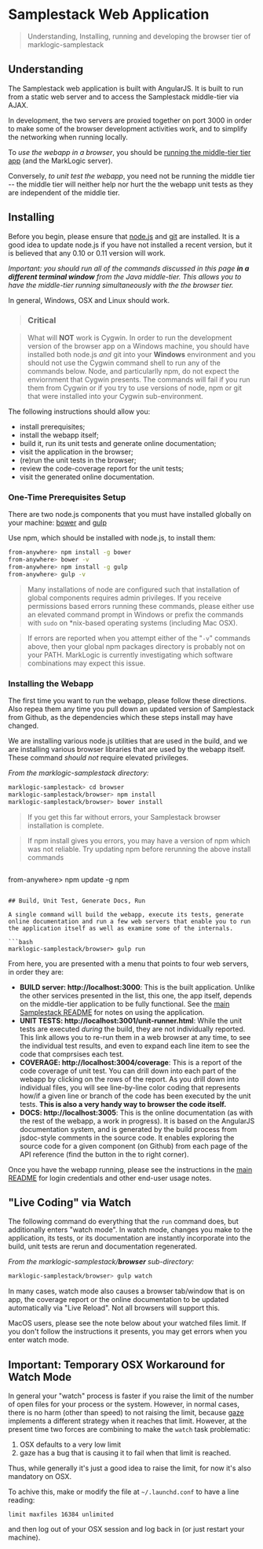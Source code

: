 # Samplestack Web Application

> Understanding, Installing, running and developing the browser tier of marklogic-samplestack

## Understanding

The Samplestack web application is built with AngularJS. It is built to run from a static web server and to access the Samplestack middle-tier via AJAX.

In development, the two servers are proxied together on port 3000 in order to make some of the browser development activities work, and to simplify the networking when running locally.

To *use the webapp in a browser*, you should be [running the middle-tier tier app](../appserver/java-spring/README.md) (and the MarkLogic server).

Conversely, *to unit test the webapp*, you need not be running the middle tier -- the middle tier will neither help nor hurt the the webapp unit tests as they are independent of the middle tier.


## Installing

Before you begin, please ensure that [node.js](http://nodejs.org/) and [git](http://git-scm.com/) are installed. It is a good idea to update node.js if you have not installed a recent version, but it is believed that any 0.10 or 0.11 version will work.

*Important: you should run all of the commands discussed in this page __in a different terminal window__ from the Java middle-tier.  This allows you to have the middle-tier running simultaneously with the the browser tier.*

In general, Windows, OSX and Linux should work.  

> ### Critical

> What will **NOT** work is Cygwin. In order to run the development version of the browser app on a Windows machine, you should have installed both node.js *and* git into your **Windows** environment and you should not use the Cygwin command shell to run any of the commands below.   Node, and particularlly npm, do not expect the enviornment that Cygwin presents.  The commands will fail if you run them from Cygwin or if you try to use versions of node, npm or git that were installed into your Cygwin sub-environment.

The following instructions should allow you:

* install prerequisites;
* install the webapp itself;
* build it, run its unit tests and generate online documentation;
* visit the application in the browser;
* (re)run the unit tests in the browser;
* review the code-coverage report for the unit tests;
* visit the generated online documentation.

### One-Time Prerequisites Setup

There are two node.js components that you must have installed globally on your machine: [bower](http://bower.io/) and [gulp](https://github.com/gulpjs/gulp)

Use npm, which should be installed with node.js, to install them:

```bash
from-anywhere> npm install -g bower
from-anywhere> bower -v
from-anywhere> npm install -g gulp
from-anywhere> gulp -v
```

> Many installations of node are configured such that installation of global components requires admin privileges.  If you receive permissions based errors running these commands, please either use an elevated command prompt in Windows or prefix the commands with `sudo` on \*nix-based operating systems (including Mac OSX).

> If errors are reported when you attempt either of the "`-v`" commands above, then your global npm packages directory is probably not on your PATH. MarkLogic is currently investigating which software combinations may expect this issue.

### Installing the Webapp

The first time you want to run the webapp, please follow these directions.  Also repea them any time you pull down an updated version of Samplestack from Github, as the dependencies which these steps install may have changed.

We are installing various node.js utilities that are used in the build, and we are installing various browser libraries that are used by the webapp itself.  These command *should not* require elevated privileges.

*From the marklogic-samplestack directory:*

```bash
marklogic-samplestack> cd browser
marklogic-samplestack/browser> npm install
marklogic-samplestack/browser> bower install
```

> If you get this far without errors, your Samplestack browser installation is complete.

> If npm install gives you errors, you may have a version of npm which was not reliable.  Try updating npm before rerunning the above install commands

> ```
from-anywhere> npm update -g npm
```

## Build, Unit Test, Generate Docs, Run

A single command will build the webapp, execute its tests, generate online documentation and run a few web servers that enable you to run the application itself as well as examine some of the internals.

```bash
marklogic-samplestack/browser> gulp run
```

From here, you are presented with a menu that points to four web servers, in order they are:

* **BUILD server: http://localhost:3000**: This is the built application. Unlike the other services presented in the list, this one, the app itself, depends on the middle-tier application to be fully functional. See the [main Samplestack README](../README.md) for notes on using the application.
* **UNIT TESTS: http://localhost:3001/unit-runner.html**: While the unit tests are executed *during* the build, they are not individually reported. This link allows you to re-run them in a web browser at any time, to see the individual test results, and even to expand each line item to see the code that comprsises each test.
* **COVERAGE: http://localhost:3004/coverage**: This is a report of the code coverage of unit test.  You can drill down into each part of the webapp by clicking on the rows of the report. As you drill down into individual files, you will see line-by-line color coding that represents how/if a given line or branch of the code has been executed by the unit tests.  **This is also a very handy way to browser the code itself.**
* **DOCS: http://localhost:3005**: This is the online documentation (as with the rest of the webapp, a work in progress). It is based on the AngularJS documentation system, and is generated by the build process from jsdoc-style comments in the source code. It enables exploring the source code for a given component (on Github) from each page of the API reference (find the button in the to right corner).

Once you have the webapp running, please see the instructions in the [main README](../README.md) for login credentials and other end-user usage notes.

## "Live Coding" via Watch

The following command do everything that the `run` command does, but additionally enters "watch mode".  In watch mode, changes you make to the application, its tests, or its documentation are instantly incorporate into the build, unit tests are rerun and documentation regenerated.

*From the marklogic-samplestack/**browser** sub-directory:*

```bash
marklogic-samplestack/browser> gulp watch
```

In many cases, watch mode also causes a browser tab/window that is on app, the coverage report or the online documentation to be updated automatically via "Live Reload".  Not all browsers will support this.

MacOS users, please see the note below about your watched files limit. If you don't follow the instructions it presents, you may get errors when you enter watch mode.

## Important: Temporary OSX Workaround for Watch Mode

In general your "watch" process is faster if you raise the limit of the number
of open files for your process or the system.  However, in normal cases, there
is no harm (other than speed) to not raising the limit, because
[gaze](https://github.com/shama/gaze) implements a different strategy when
it reaches that limit.  However, at the present time two forces are combining
to make the `watch` task problematic:

1. OSX defaults to a very low limit
2. gaze has a bug that is causing it to fail when that limit is reached.

Thus, while generally it's just a good idea to raise the limit, for now it's
also mandatory on OSX.

To achive this, make or modify the file at `~/.launchd.conf` to have a line
reading:

```
limit maxfiles 16384 unlimited
```

and then log out of your OSX session and log back in (or just restart your
machine).

